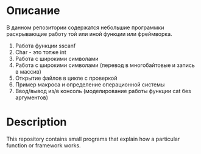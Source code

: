 # Описание

В данном репозитории содержатся небольшие программки раскрывающие работу той или иной функции или фреймворка.

001. Работа функции sscanf
002. Char - это тотже int
003. Работа с широкими символами
004. Работа с широкими символами (перевод в многобайтовые и запись в массив)
005. Открытие файлов в цикле с проверкой
006. Пример макроса и определение операционной системы
007. Ввод/вывод из/в консоль (моделирование работы функции cat без аргументов)


# Description

This repository contains small programs that explain how a particular function or framework works.
